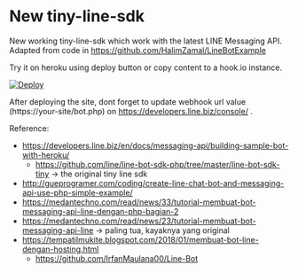 New tiny-line-sdk
=================

New working tiny-line-sdk which work with the latest LINE Messaging API. Adapted
from code in https://github.com/HalimZamal/LineBotExample

Try it on heroku using deploy button or copy content to a hook.io instance.

[![Deploy](https://www.herokucdn.com/deploy/button.svg)](https://heroku.com/deploy)

After deploying the site, dont forget to update webhook url value (https://your-site/bot.php) on https://developers.line.biz/console/ .

Reference:
- https://developers.line.biz/en/docs/messaging-api/building-sample-bot-with-heroku/
  - https://github.com/line/line-bot-sdk-php/tree/master/line-bot-sdk-tiny -> the original tiny line sdk
- http://gueprogramer.com/coding/create-line-chat-bot-and-messaging-api-use-php-simple-example/
- https://medantechno.com/read/news/33/tutorial-membuat-bot-messaging-api-line-dengan-php-bagian-2
- https://medantechno.com/read/news/23/tutorial-membuat-bot-messaging-api-line -> paling tua, kayaknya yang original
- https://tempatilmukite.blogspot.com/2018/01/membuat-bot-line-dengan-hosting.html
  - https://github.com/IrfanMaulana00/Line-Bot
